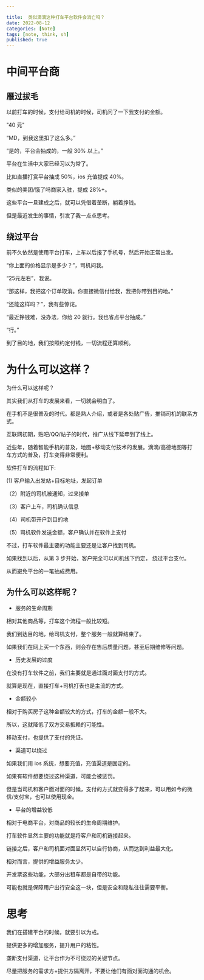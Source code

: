 ```yaml
---

title:  类似滴滴这种打车平台软件会消亡吗？
date: 2022-08-12
categories: [Note]
tags: [note, think, sh]
published: true
---
```


# 中间平台商

## 雁过拔毛

以前打车的时候，支付给司机的时候，司机问了一下我支付的金额。

"40 元"

“MD，到我这里扣了这么多。”

“是的，平台会抽成的，一般 30% 以上。”

平台在生活中大家已经习以为常了。

比如直播打赏平台抽成 50%，ios 充值提成 40%。

类似的美团/饿了吗商家入驻，提成 28%+。

这些平台一旦建成之后，就可以凭借着垄断，躺着挣钱。

但是最近发生的事情，引发了我一点点思考。

## 绕过平台

前不久依然是使用平台打车，上车以后报了手机号，然后开始正常出发。

“你上面的价格显示是多少？”，司机问我。

“25元左右”，我说。

“那这样，我把这个订单取消。你直接微信付给我，我把你带到目的地。”

“还能这样吗？”，我有些惊诧。

“最近挣钱难，没办法，你给 20 就行。我也省点平台抽成。”

“行。”

到了目的地，我们按照约定付钱，一切流程还算顺利。

# 为什么可以这样？

为什么可以这样呢？

其实我们从打车的发展来看，一切就会明白了。

在手机不是很普及的时代。都是熟人介绍，或者是各处贴广告，推销司机的联系方式。

互联网初期，贴吧/QQ/帖子的时代，推广从线下延申到了线上。

近些年，随着智能手机的普及，地图+移动支付技术的发展。滴滴/高德地图等打车方式的普及，打车变得非常便利。

软件打车的流程如下:

(1) 客户输入出发站+目标地址，发起订单

（2）附近的司机被通知，过来接单

（3）客户上车，司机确认信息

（4）司机带开户到目的地

（5）司机软件发送金额，客户确认并在软件上支付

不过，打车软件最主要的功能主要还是让客户找到司机。

如果找到以后，从第 3 步开始，客户完全可以司机线下约定， 绕过平台支付。

从而避免平台的一笔抽成费用。

## 为什么可以这样呢？

- 服务的生命周期

相对其他商品等，打车这个流程一般比较短。

我们到达目的地，给司机支付，整个服务一般就算结束了。

如果我们在网上买一个东西，则会存在售后质量问题，甚至后期维修等问题。

- 历史发展的过度

在没有打车软件之前，我们主要就是通过面对面支付的方式。

就算是现在，直接打车+司机打表也是主流的方式。

- 金额较小

相对于购买房子这种金额较大的方式，打车的金额一般不大。

所以，这就降低了双方交易抵赖的可能性。

移动支付，也提供了支付的凭证。

- 渠道可以绕过

如果我们用 ios 系统，想要充值，充值渠道是固定的。

如果有软件想要绕过这种渠道，可能会被惩罚。

但是当司机和客户面对面的时候，支付的方式就变得多了起来，可以用如今的微信/支付宝，也可以使用现金。

- 平台的增益较低

相对于电商平台，对商品的较长的生命周期维护。

打车软件显然主要的功能就是将客户和司机链接起来。

链接之后，客户和司机面对面显然可以自行协商，从而达到利益最大化。

相对而言，提供的增益服务太少。

开发票这些功能，大部分出租车都是自带的功能。

可能也就是保障用户出行安全这一块，但是安全和隐私往往需要平衡。

# 思考

我们在搭建平台的时候，就要引以为戒。

提供更多的增加服务，提升用户的粘性。

垄断支付渠道，让平台作为不可绕过的关键节点。

尽量把服务的需求方+提供方隔离开，不要让他们有面对面沟通的机会。


